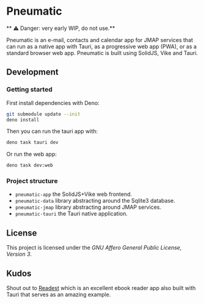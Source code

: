 # Pneumatic

** ⚠️ Danger: very early WIP, do not use.**

Pneumatic is an e-mail, contacts and calendar app for JMAP services that can run as a native app with Tauri, as a progressive web app (PWA), or as a standard browser web app. Pneumatic is built using SolidJS, Vike and Tauri.

## Development

### Getting started

First install dependencies with Deno:

```bash
git submodule update --init
deno install
```

Then you can run the tauri app with:

```bash
deno task tauri dev
```

Or run the web app:

```bash
deno task dev:web
```

### Project structure

* `pneumatic-app` the SolidJS+Vike web frontend.
* `pneumatic-data` library abstracting around the Sqlite3 database.
* `pneumatic-jmap` library abstracting around JMAP services.
* `pneumatic-tauri` the Tauri native application.


## License

This project is licensed under the _GNU Affero General Public License, Version 3_.

## Kudos

Shout out to [Readest](https://github.com/readest/readest) which is an excellent ebook reader app also built with Tauri that serves as an amazing example.
